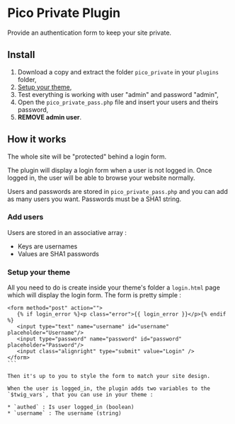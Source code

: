 # Pico Private Plugin

Provide an authentication form to keep your site private.

## Install

1. Download a copy and extract the folder `pico_private` in your `plugins` folder,
2. [Setup your theme](#setup_your_theme),
3. Test everything is working with user "admin" and password "admin",
4. Open the `pico_private_pass.php` file and insert your users and theirs password,
5. **REMOVE admin user**.


## How it works

The whole site will be "protected" behind a login form.

The plugin will display a login form when a user is not logged in.
Once logged in, the user will be able to browse your website normally.

Users and passwords are stored in `pico_private_pass.php` and you can add as many users you want.
Passwords must be a SHA1 string.

### Add users

Users are stored in an associative array : 

* Keys are usernames
* Values are SHA1 passwords

### Setup your theme

All you need to do is create inside your theme's folder a `login.html` page which will display the login form. The form is pretty simple : 

````twig
<form method="post" action="">
   {% if login_error %}<p class="error">{{ login_error }}</p>{% endif %}
   <input type="text" name="username" id="username" placeholder="Username"/>
   <input type="password" name="password" id="password" placeholder="Password"/>
   <input class="alignright" type="submit" value="Login" />
</form>
```

Then it's up to you to style the form to match your site design.

When the user is logged_in, the plugin adds two variables to the `$twig_vars`, that you can use in your theme : 

* `authed` : Is user logged_in (boolean)
* `username` : The username (string)
